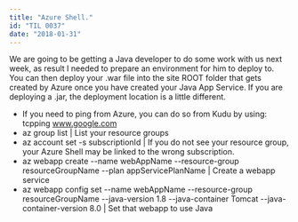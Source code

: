 ```yaml
---
title: "Azure Shell."
id: "TIL 0037"
date: "2018-01-31"
---
```


We are going to be getting a Java developer to do some work with us next week, as result I needed to prepare an environment for him to deploy to. You can then deploy your .war file into the site ROOT folder that gets created by Azure once you have created your Java App Service. If you are deploying a .jar, the deployment location is a little different. 

* If you need to ping from Azure, you can do so from Kudu by using: tcpping www.google.com
* az group list | List your resource groups
* az account set -s subscriptionId | If you do not see your resource group, your Azure Shell may be linked to the wrong subscription. 
* az webapp create --name webAppName --resource-group resourceGroupName --plan appServicePlanName | Create a webapp service
* az webapp config set --name webAppName --resource-group resourceGroupName --java-version 1.8 --java-container Tomcat --java-container-version 8.0 | Set that webapp to use Java